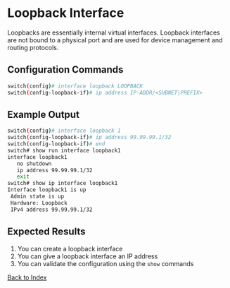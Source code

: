 # Loopback Interface 

Loopbacks are essentially internal virtual interfaces. Loopback interfaces are not bound to a physical port and are used for device management and routing protocols. 

## Configuration Commands

```bash
switch(config)# interface loopback LOOPBACK
switch(config-loopback-if)# ip address IP-ADDR/<SUBNET|PREFIX>
```

## Example Output 

```bash
switch(config)# interface loopback 1
switch(config-loopback-if)# ip address 99.99.99.1/32
switch(config-loopback-if)# end
switch# show run interface loopback1
interface loopback1
   no shutdown
   ip address 99.99.99.1/32
   exit
switch# show ip interface loopback1
Interface loopback1 is up
 Admin state is up
 Hardware: Loopback
 IPv4 address 99.99.99.1/32
```

## Expected Results 

1. You can create a loopback interface
2. You can give a loopback interface an IP address
3. You can validate the configuration using the `show` commands

[Back to Index](../index.md)